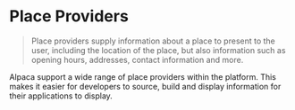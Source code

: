 [//]: # "Title: Place Providers"
[//]: # "Weight: 5"

# Place Providers

> Place providers supply information about a place to present to the user,
> including the location of the place, but also information such as opening
> hours, addresses, contact information and more.

Alpaca support a wide range of place providers within the platform. This makes
it easier for developers to source, build and display information for their
applications to display.
